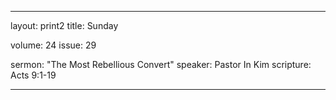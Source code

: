 --- 

layout: print2
title: Sunday

volume: 24
issue: 29

sermon: "The Most Rebellious Convert"
speaker: Pastor In Kim
scripture: Acts 9:1-19

---